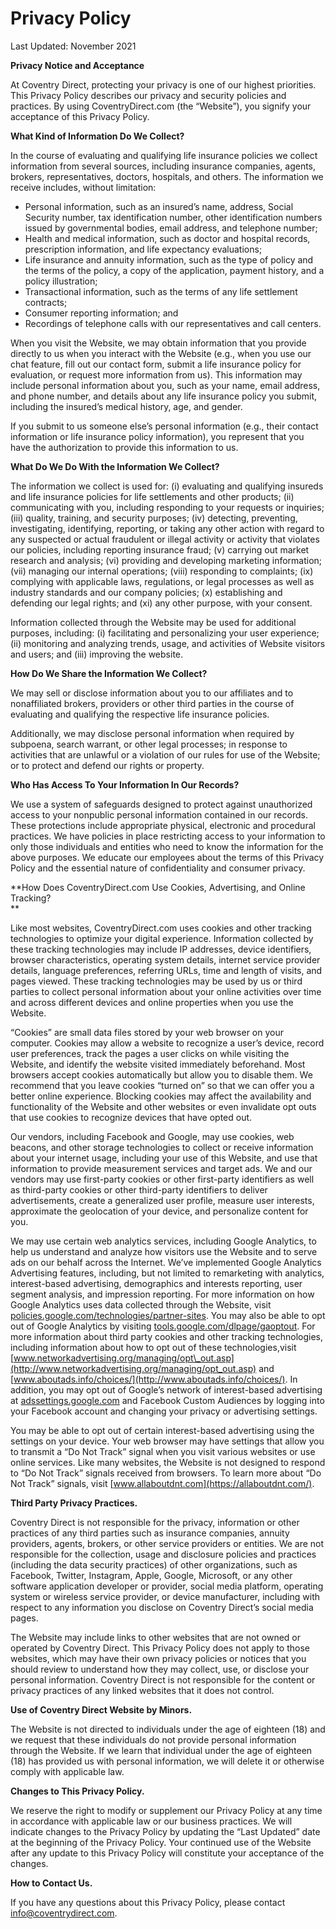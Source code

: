 Privacy Policy
==============

Last Updated: November 2021

**Privacy Notice and Acceptance**

At Coventry Direct, protecting your privacy is one of our highest priorities. This Privacy Policy describes our privacy and security policies and practices. By using CoventryDirect.com (the “Website”), you signify your acceptance of this Privacy Policy.

**What Kind of Information Do We Collect?**

In the course of evaluating and qualifying life insurance policies we collect information from several sources, including insurance companies, agents, brokers, representatives, doctors, hospitals, and others. The information we receive includes, without limitation:

* Personal information, such as an insured’s name, address, Social Security number, tax identification number, other identification numbers issued by governmental bodies, email address, and telephone number;
* Health and medical information, such as doctor and hospital records, prescription information, and life expectancy evaluations;
* Life insurance and annuity information, such as the type of policy and the terms of the policy, a copy of the application, payment history, and a policy illustration;
* Transactional information, such as the terms of any life settlement contracts;
* Consumer reporting information; and
* Recordings of telephone calls with our representatives and call centers.

When you visit the Website, we may obtain information that you provide directly to us when you interact with the Website (e.g., when you use our chat feature, fill out our contact form, submit a life insurance policy for evaluation, or request more information from us). This information may include personal information about you, such as your name, email address, and phone number, and details about any life insurance policy you submit, including the insured’s medical history, age, and gender.

If you submit to us someone else’s personal information (e.g., their contact information or life insurance policy information), you represent that you have the authorization to provide this information to us.

**What Do We Do With the Information We Collect?**

The information we collect is used for: (i) evaluating and qualifying insureds and life insurance policies for life settlements and other products; (ii) communicating with you, including responding to your requests or inquiries; (iii) quality, training, and security purposes; (iv) detecting, preventing, investigating, identifying, reporting, or taking any other action with regard to any suspected or actual fraudulent or illegal activity or activity that violates our policies, including reporting insurance fraud; (v) carrying out market research and analysis; (vi) providing and developing marketing information; (vii) managing our internal operations; (viii) responding to complaints; (ix) complying with applicable laws, regulations, or legal processes as well as industry standards and our company policies; (x) establishing and defending our legal rights; and (xi) any other purpose, with your consent.

Information collected through the Website may be used for additional purposes, including: (i) facilitating and personalizing your user experience; (ii) monitoring and analyzing trends, usage, and activities of Website visitors and users; and (iii) improving the website.

**How Do We Share the Information We Collect?**

We may sell or disclose information about you to our affiliates and to nonaffiliated brokers, providers or other third parties in the course of evaluating and qualifying the respective life insurance policies.

Additionally, we may disclose personal information when required by subpoena, search warrant, or other legal processes; in response to activities that are unlawful or a violation of our rules for use of the Website; or to protect and defend our rights or property.

**Who Has Access To Your Information In Our Records?**

We use a system of safeguards designed to protect against unauthorized access to your nonpublic personal information contained in our records. These protections include appropriate physical, electronic and procedural practices. We have policies in place restricting access to your information to only those individuals and entities who need to know the information for the above purposes. We educate our employees about the terms of this Privacy Policy and the essential nature of confidentiality and consumer privacy.

**How Does CoventryDirect.com Use Cookies, Advertising, and Online Tracking?  
**

Like most websites, CoventryDirect.com uses cookies and other tracking technologies to optimize your digital experience. Information collected by these tracking technologies may include IP addresses, device identifiers, browser characteristics, operating system details, internet service provider details, language preferences, referring URLs, time and length of visits, and pages viewed. These tracking technologies may be used by us or third parties to collect personal information about your online activities over time and across different devices and online properties when you use the Website.

“Cookies” are small data files stored by your web browser on your computer. Cookies may allow a website to recognize a user’s device, record user preferences, track the pages a user clicks on while visiting the Website, and identify the website visited immediately beforehand. Most browsers accept cookies automatically but allow you to disable them. We recommend that you leave cookies “turned on” so that we can offer you a better online experience. Blocking cookies may affect the availability and functionality of the Website and other websites or even invalidate opt outs that use cookies to recognize devices that have opted out.

Our vendors, including Facebook and Google, may use cookies, web beacons, and other storage technologies to collect or receive information about your internet usage, including your use of this Website, and use that information to provide measurement services and target ads. We and our vendors may use first-party cookies or other first-party identifiers as well as third-party cookies or other third-party identifiers to deliver advertisements, create a generalized user profile, measure user interests, approximate the geolocation of your device, and personalize content for you.

We may use certain web analytics services, including Google Analytics, to help us understand and analyze how visitors use the Website and to serve ads on our behalf across the Internet. We’ve implemented Google Analytics Advertising features, including, but not limited to remarketing with analytics, interest-based advertising, demographics and interests reporting, user segment analysis, and impression reporting. For more information on how Google Analytics uses data collected through the Website, visit [policies.google.com/technologies/partner-sites](https://policies.google.com/technologies/partner-sites). You may also be able to opt out of Google Analytics by visiting [tools.google.com/dlpage/gaoptout](https://tools.google.com/dlpage/gaoptout/). For more information about third party cookies and other tracking technologies, including information about how to opt out of these technologies,visit [www.networkadvertising.org/managing/opt\_out.asp](http://www.networkadvertising.org/managing/opt_out.asp) and [www.aboutads.info/choices/](http://www.aboutads.info/choices/). In addition, you may opt out of Google’s network of interest-based advertising at [adssettings.google.com](https://adssettings.google.com/) and Facebook Custom Audiences by logging into your Facebook account and changing your privacy or advertising settings.

You may be able to opt out of certain interest-based advertising using the settings on your device. Your web browser may have settings that allow you to transmit a “Do Not Track” signal when you visit various websites or use online services. Like many websites, the Website is not designed to respond to “Do Not Track” signals received from browsers. To learn more about “Do Not Track” signals, visit [www.allaboutdnt.com](https://allaboutdnt.com/).

**Third Party Privacy Practices.**

Coventry Direct is not responsible for the privacy, information or other practices of any third parties such as insurance companies, annuity providers, agents, brokers, or other service providers or entities. We are not responsible for the collection, usage and disclosure policies and practices (including the data security practices) of other organizations, such as Facebook, Twitter, Instagram, Apple, Google, Microsoft, or any other software application developer or provider, social media platform, operating system or wireless service provider, or device manufacturer, including with respect to any information you disclose on Coventry Direct’s social media pages.

The Website may include links to other websites that are not owned or operated by Coventry Direct. This Privacy Policy does not apply to those websites, which may have their own privacy policies or notices that you should review to understand how they may collect, use, or disclose your personal information. Coventry Direct is not responsible for the content or privacy practices of any linked websites that it does not control.

**Use of Coventry Direct Website by Minors.**

The Website is not directed to individuals under the age of eighteen (18) and we request that these individuals do not provide personal information through the Website. If we learn that individual under the age of eighteen (18) has provided us with personal information, we will delete it or otherwise comply with applicable law.

**Changes to This Privacy Policy.**

We reserve the right to modify or supplement our Privacy Policy at any time in accordance with applicable law or our business practices. We will indicate changes to the Privacy Policy by updating the “Last Updated” date at the beginning of the Privacy Policy. Your continued use of the Website after any update to this Privacy Policy will constitute your acceptance of the changes.

**How to Contact Us.**

If you have any questions about this Privacy Policy, please contact [info@coventrydirect.com](mailto:info@coventrydirect.com).